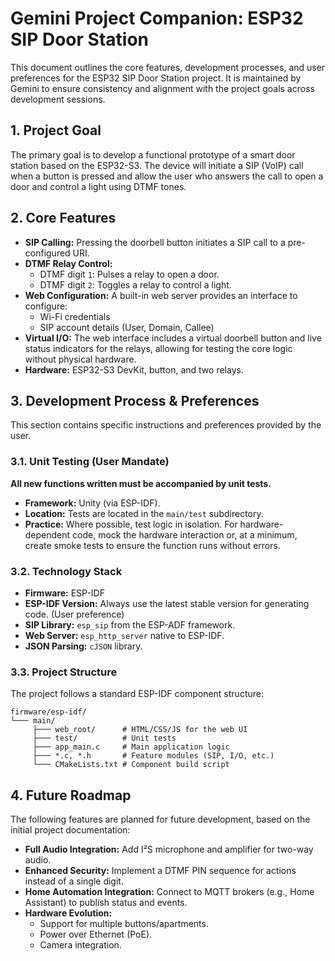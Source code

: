 # Gemini Project Companion: ESP32 SIP Door Station

This document outlines the core features, development processes, and user preferences for the ESP32 SIP Door Station project. It is maintained by Gemini to ensure consistency and alignment with the project goals across development sessions.

## 1. Project Goal

The primary goal is to develop a functional prototype of a smart door station based on the ESP32-S3. The device will initiate a SIP (VoIP) call when a button is pressed and allow the user who answers the call to open a door and control a light using DTMF tones.

## 2. Core Features

- **SIP Calling:** Pressing the doorbell button initiates a SIP call to a pre-configured URI.
- **DTMF Relay Control:**
    - DTMF digit `1`: Pulses a relay to open a door.
    - DTMF digit `2`: Toggles a relay to control a light.
- **Web Configuration:** A built-in web server provides an interface to configure:
    - Wi-Fi credentials
    - SIP account details (User, Domain, Callee)
- **Virtual I/O:** The web interface includes a virtual doorbell button and live status indicators for the relays, allowing for testing the core logic without physical hardware.
- **Hardware:** ESP32-S3 DevKit, button, and two relays.

## 3. Development Process & Preferences

This section contains specific instructions and preferences provided by the user.

### 3.1. Unit Testing (User Mandate)

**All new functions written must be accompanied by unit tests.**

- **Framework:** Unity (via ESP-IDF).
- **Location:** Tests are located in the `main/test` subdirectory.
- **Practice:** Where possible, test logic in isolation. For hardware-dependent code, mock the hardware interaction or, at a minimum, create smoke tests to ensure the function runs without errors.

### 3.2. Technology Stack

- **Firmware:** ESP-IDF
- **ESP-IDF Version:** Always use the latest stable version for generating code. (User preference)
- **SIP Library:** `esp_sip` from the ESP-ADF framework.
- **Web Server:** `esp_http_server` native to ESP-IDF.
- **JSON Parsing:** `cJSON` library.

### 3.3. Project Structure

The project follows a standard ESP-IDF component structure:

```
firmware/esp-idf/
└─── main/
     ├─── web_root/      # HTML/CSS/JS for the web UI
     ├─── test/          # Unit tests
     ├─── app_main.c     # Main application logic
     ├─── *.c, *.h       # Feature modules (SIP, I/O, etc.)
     └─── CMakeLists.txt # Component build script
```

## 4. Future Roadmap

The following features are planned for future development, based on the initial project documentation:

- **Full Audio Integration:** Add I²S microphone and amplifier for two-way audio.
- **Enhanced Security:** Implement a DTMF PIN sequence for actions instead of a single digit.
- **Home Automation Integration:** Connect to MQTT brokers (e.g., Home Assistant) to publish status and events.
- **Hardware Evolution:**
    - Support for multiple buttons/apartments.
    - Power over Ethernet (PoE).
    - Camera integration.
